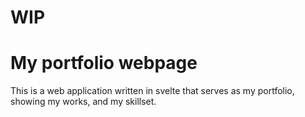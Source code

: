 # WIP

# My portfolio webpage

This is a web application written in svelte that serves as my portfolio, showing my works, and my skillset.
